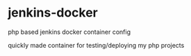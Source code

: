# jenkins-docker

php based jenkins docker container config

quickly made container for testing/deploying my php projects
